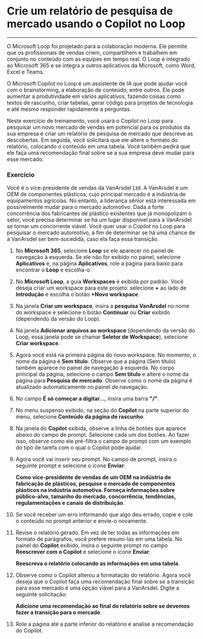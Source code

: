 
# Crie um relatório de pesquisa de mercado usando o Copilot no Loop
---
O Microsoft Loop foi projetado para a colaboração moderna. Ele permite que os profissionais de vendas criem, compartilhem e trabalhem em conjunto no conteúdo com as equipes em tempo real. O Loop é integrado ao Microsoft 365 e se integra a outros aplicativos da Microsoft, como Word, Excel e Teams.

O Microsoft Copilot no Loop é um assistente de IA que pode ajudar você com o brainstorming, a elaboração de conteúdo, entre outros. Ele pode aumentar a produtividade em vários aplicativos, fazendo coisas como textos de rascunho, criar tabelas, gerar código para projetos de tecnologia e até mesmo responder rapidamente a perguntas.

Neste exercício de treinamento, você usará o Copilot no Loop para pesquisar um novo mercado de vendas em potencial para os produtos da sua empresa e criar um relatório de pesquisa de mercado que descreve as descobertas. Em seguida, você solicitará que ele altere o formato do relatório, colocando o conteúdo em uma tabela. Você também pedirá que ele faça uma recomendação final sobre se a sua empresa deve mudar para esse mercado.

### Exercício

Você é o vice-presidente de vendas da VanArsdel Ltd. A VanArsdel é um OEM de componentes plásticos, cujo principal mercado é a indústria de equipamentos agrícolas. No entanto, a liderança sênior está interessada em possivelmente mudar para o mercado automotivo. Dada a forte concorrência dos fabricantes de plástico existentes que já monopolizam o setor, você precisa determinar se há um lugar disponível para a VanArsdel se tornar um concorrente viável. Você quer usar o Copilot no Loop para pesquisar o mercado automotivo, a fim de determinar se há uma chance de a VanArsdel ser bem-sucedida, caso ela faça essa transição.

1.  No **Microsoft 365**, selecione **Loop** se ele aparecer no painel de navegação à esquerda. Se ele não for exibido no painel, selecione **Aplicativos** e, na página **Aplicativos**, role a página para baixo para encontrar o **Loop** e escolha-o.
2.  No **Microsoft Loop**, a guia **Workspaces** é exibida por padrão. Você deseja criar um workspace para este projeto: selecione **+** ao lado de **Introdução** e escolha o botão **+Novo workspace**.
3.  Na janela **Criar um workspace**, insira a **pesquisa VanArsdel** no nome do workspace e selecione o botão **Continuar** ou **Criar** exibido (dependendo da versão do Loop).
4.  Na janela **Adicionar arquivos ao workspace** (dependendo da versão do Loop, essa janela pode se chamar **Seletor de Workspace**), selecione **Criar workspace**.
5.  Agora você está na primeira página do novo workspace. No momento, o nome da página é **Sem título**. Observe que a página (Sem título) também aparece no painel de navegação à esquerda. No corpo principal da página, selecione o campo **Sem título** e altere o nome da página para **Pesquisa de mercado**. Observe como o nome da página é atualizado automaticamente no painel de navegação.
6.  No campo **É só começar a digitar…**, insira uma barra **"/"**.
7.  No menu suspenso exibido, na seção do **Copilot** na parte superior do menu, selecione **Conteúdo da página de rascunho**.
8.  Na janela do **Copilot** exibida, observe a linha de botões que aparece abaixo do campo de prompt. Selecione cada um dos botões. Ao fazer isso, observe como ele pré-filtra o campo de prompt com um exemplo do tipo de tarefa com o qual o Copilot pode ajudar.
9.  Agora você vai inserir seu prompt. No campo de prompt, insira o seguinte prompt e selecione o ícone **Enviar**:
    
    **Como vice-presidente de vendas de um OEM na indústria de fabricação de plásticos, pesquise o mercado de componentes plásticos na indústria automotiva. Forneça informações sobre público-alvo, tamanho do mercado, concorrência, tendências, regulamentações e canais de distribuição**.
10. Se você receber um erro informando que algo deu errado, copie e cole o conteúdo no prompt anterior e envie-o novamente.
11. Revise o relatório gerado. Em vez de ter todas as informações em formato de parágrafos, você prefere resumi-las em uma tabela. No painel do **Copilot** exibido, insira o seguinte prompt no campo **Reescrever com o Copilot** e selecione o ícone **Enviar**:
    
    **Reescreva o relatório colocando as informações em uma tabela**.
12. Observe como o Copilot alterou a formatação do relatório. Agora você deseja que o Copilot faça uma recomendação final sobre se a transição para esse mercado é uma opção viável para a VanArsdel. Digite a seguinte solicitação:
    
    **Adicione uma recomendação ao final do relatório sobre se devemos fazer a transição para o mercado**.
13. Role a página até a parte inferior do relatório e analise a recomendação do Copilot.
